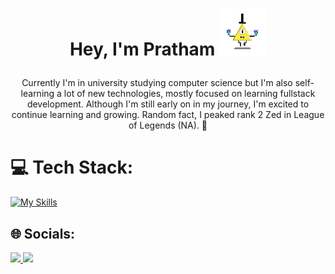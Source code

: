 # <p align="center"> Hey, I'm Pratham  ![](https://github.com/Pratv77/Pratv77/blob/main/bill.gif) </p>
<p align="center"> Currently I'm in university studying computer science but I'm also self-learning a lot of new technologies, mostly focused on learning fullstack development. Although I'm still early on in my journey, I'm excited to continue learning and growing. Random fact, I peaked rank 2 Zed in League of Legends (NA). 🚀</p>


# 💻 Tech Stack:
 [![My Skills](https://skillicons.dev/icons?i=html,css,js,react,arduino,discord,firebase,git,netlify,py,solidity,vscode&perline=12)](https://skillicons.dev)

## 🌐 Socials:
<a href="https://www.linkedin.com/in/pratv7/">
    <img height="50" src="https://cdn2.iconfinder.com/data/icons/social-icon-3/512/social_style_3_in-306.png"/>
</a>

<a href="https://twitter.com/Pratv8">
    <img height="50" src="https://cdn2.iconfinder.com/data/icons/social-media-2285/512/1_Twitter3_colored_svg-512.png"/>
</a>

